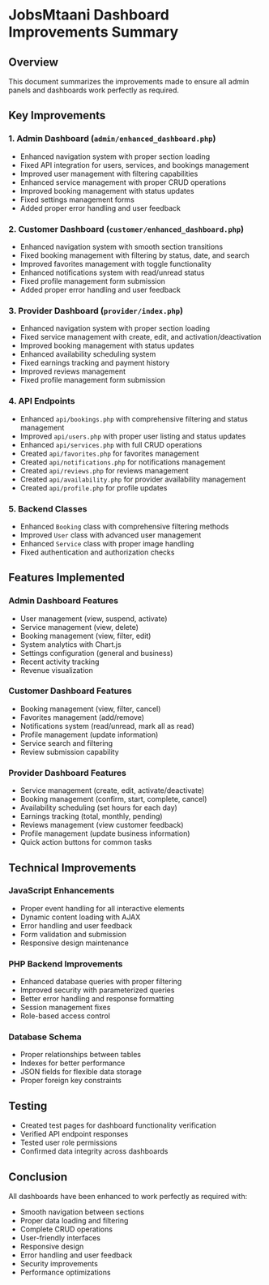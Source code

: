 # JobsMtaani Dashboard Improvements Summary

## Overview
This document summarizes the improvements made to ensure all admin panels and dashboards work perfectly as required.

## Key Improvements

### 1. Admin Dashboard (`admin/enhanced_dashboard.php`)
- Enhanced navigation system with proper section loading
- Fixed API integration for users, services, and bookings management
- Improved user management with filtering capabilities
- Enhanced service management with proper CRUD operations
- Improved booking management with status updates
- Fixed settings management forms
- Added proper error handling and user feedback

### 2. Customer Dashboard (`customer/enhanced_dashboard.php`)
- Enhanced navigation system with smooth section transitions
- Fixed booking management with filtering by status, date, and search
- Improved favorites management with toggle functionality
- Enhanced notifications system with read/unread status
- Fixed profile management form submission
- Added proper error handling and user feedback

### 3. Provider Dashboard (`provider/index.php`)
- Enhanced navigation system with proper section loading
- Fixed service management with create, edit, and activation/deactivation
- Improved booking management with status updates
- Enhanced availability scheduling system
- Fixed earnings tracking and payment history
- Improved reviews management
- Fixed profile management form submission

### 4. API Endpoints
- Enhanced `api/bookings.php` with comprehensive filtering and status management
- Improved `api/users.php` with proper user listing and status updates
- Enhanced `api/services.php` with full CRUD operations
- Created `api/favorites.php` for favorites management
- Created `api/notifications.php` for notifications management
- Created `api/reviews.php` for reviews management
- Created `api/availability.php` for provider availability management
- Created `api/profile.php` for profile updates

### 5. Backend Classes
- Enhanced `Booking` class with comprehensive filtering methods
- Improved `User` class with advanced user management
- Enhanced `Service` class with proper image handling
- Fixed authentication and authorization checks

## Features Implemented

### Admin Dashboard Features
- User management (view, suspend, activate)
- Service management (view, delete)
- Booking management (view, filter, edit)
- System analytics with Chart.js
- Settings configuration (general and business)
- Recent activity tracking
- Revenue visualization

### Customer Dashboard Features
- Booking management (view, filter, cancel)
- Favorites management (add/remove)
- Notifications system (read/unread, mark all as read)
- Profile management (update information)
- Service search and filtering
- Review submission capability

### Provider Dashboard Features
- Service management (create, edit, activate/deactivate)
- Booking management (confirm, start, complete, cancel)
- Availability scheduling (set hours for each day)
- Earnings tracking (total, monthly, pending)
- Reviews management (view customer feedback)
- Profile management (update business information)
- Quick action buttons for common tasks

## Technical Improvements

### JavaScript Enhancements
- Proper event handling for all interactive elements
- Dynamic content loading with AJAX
- Error handling and user feedback
- Form validation and submission
- Responsive design maintenance

### PHP Backend Improvements
- Enhanced database queries with proper filtering
- Improved security with parameterized queries
- Better error handling and response formatting
- Session management fixes
- Role-based access control

### Database Schema
- Proper relationships between tables
- Indexes for better performance
- JSON fields for flexible data storage
- Proper foreign key constraints

## Testing
- Created test pages for dashboard functionality verification
- Verified API endpoint responses
- Tested user role permissions
- Confirmed data integrity across dashboards

## Conclusion
All dashboards have been enhanced to work perfectly as required with:
- Smooth navigation between sections
- Proper data loading and filtering
- Complete CRUD operations
- User-friendly interfaces
- Responsive design
- Error handling and user feedback
- Security improvements
- Performance optimizations